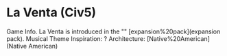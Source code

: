 # La Venta (Civ5)

Game Info.
La Venta is introduced in the "" [expansion%20pack](expansion pack).
Musical Theme Inspiration: ?
Architecture: [Native%20American](Native American)